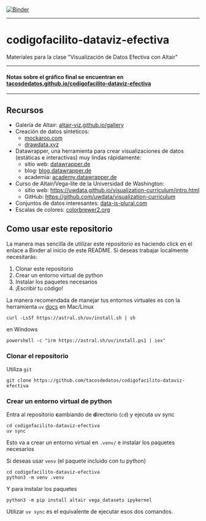 [![Binder](https://mybinder.org/badge_logo.svg)](https://mybinder.org/v2/gh/tacosdedatos/codigofacilito-dataviz-efectiva/HEAD?urlpath=lab)
***
# codigofacilito-dataviz-efectiva
Materiales para la clase "Visualización de Datos Efectiva con Altair"

***
#### Notas sobre el gráfico final se encuentran en [tacosdedatos.github.io/codigofacilito-dataviz-efectiva](https://tacosdedatos.github.io/codigofacilito-dataviz-efectiva/)
***

## Recursos
* Galería de Altair: [altair-viz.github.io/gallery](https://altair-viz.github.io/gallery)
* Creación de datos sínteticos: 
    - [mockaroo.com](https://mockaroo.com)
    - [drawdata.xyz](https://drawdata.xyz)
* Datawrapper, una herramienta para crear visualizaciones de datos (estáticas e interactivas) muy lindas rápidamente: 
    - sitio web: [datawrapper.de](https://datawrapper.de)
    - blog: [blog.datawrapper.de](https://blog.datawrapper.de)
    - academia: [academy.datawrapper.de](https://academy.datawrapper.de)
* Curso de Altair/Vega-lite de la Universidad de Washington: 
    - sitio web: https://uwdata.github.io/visualization-curriculum/intro.html
    - GitHub: https://github.com/uwdata/visualization-curriculum
* Conjuntos de datos interesantes: [data-is-plural.com](https://data-is-plural.com) 
* Escalas de colores: [colorbrewer2.org](https://colorbrewer2.org) 

## Como usar este repositorio
La manera mas sencilla de utilizar este repositorio es haciendo click en el enlace a Binder al inicio de este README. Si deseas trabajar localmente necesitarás:
1. Clonar este repositorio
2. Crear un entorno virtual de python
3. Instalar los paquetes necesarios
4. ¡Escribir tu código!

La manera recomendada de manejar tus entornos virtuales es con la herramienta `uv` [docs](https://docs.astral.sh/uv/)
en Mac/Linux
```shell
curl -LsSf https://astral.sh/uv/install.sh | sh
```
en Windows
```shell
powershell -c "irm https://astral.sh/uv/install.ps1 | iex"
```

### Clonar el repositorio
Utiliza `git`
```shell
git clone https://github.com/tacosdedatos/codigofacilito-dataviz-efectiva
```

### Crear un entorno virtual de python
Entra al repositorio **c**ambiando de **d**irectorio (`cd`) y ejecuta uv sync
```shell
cd codigofacilito-dataviz-efectiva
uv sync
```
Esto va a crear un entorno virtual en `.venv/` e instalar los paquetes necesarios

Si deseas usar `venv` (el paquete incluido con tu python)
```shell
cd codigofacilito-dataviz-efectiva
python3 -m venv .venv
```
Y para instalar los paquetes
```shell
python3 -m pip install altair vega_datasets ipykernel
```

Utilizar `uv sync` es el equivalente de ejecutar esos dos comandos.